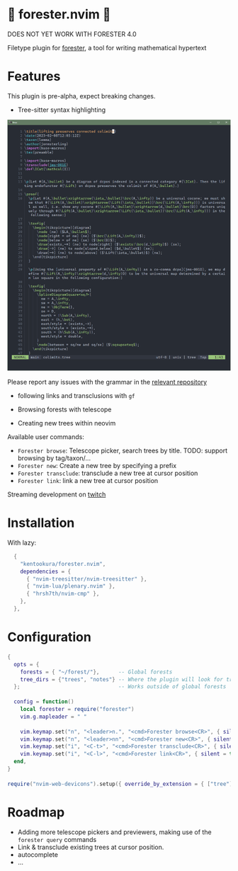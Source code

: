 # 🌲 forester.nvim 🌲

DOES NOT YET WORK WITH FORESTER 4.0

Filetype plugin for [forester](https://sr.ht/~jonsterling/forester/), a tool
for writing mathematical hypertext

# Features

This plugin is pre-alpha, expect breaking changes.

- Tree-sitter syntax highlighting

![Screenshot showcasing the conceal feature](./doc/highlight.png)

  Please report any issues with the grammar in the [relevant repository](https://github.com/kentookura/tree-sitter-forester)

- following links and transclusions with `gf`

- Browsing forests with telescope

- Creating new trees within neovim

Available user commands:

- `Forester browse`: Telescope picker, search trees by title. TODO: support browsing by tag/taxon/...
- `Forester new`: Create a new tree by specifying a prefix
- `Forester transclude`: transclude a new tree at cursor position
- `Forester link`: link a new tree at cursor position


Streaming development on [twitch](https://twitch.tv/kento_okura)

# Installation

With lazy:

```lua
  {
    "kentookura/forester.nvim",
    dependencies = {
      { "nvim-treesitter/nvim-treesitter" },
      { "nvim-lua/plenary.nvim" },
      { "hrsh7th/nvim-cmp" },
    },
  },
```

# Configuration

```lua
{
  opts = {
    forests = { "~/forest/"},      -- Global forests
    tree_dirs = {"trees", "notes"} -- Where the plugin will look for trees relative to the current directory. 
  };                               -- Works outside of global forests

  config = function()
    local forester = require("forester")
    vim.g.mapleader = " "

    vim.keymap.set("n", "<leader>n.", "<cmd>Forester browse<CR>", { silent = true })
    vim.keymap.set("n", "<leader>nn", "<cmd>Forester new<CR>", { silent = true })
    vim.keymap.set("i", "<C-t>", "<cmd>Forester transclude<CR>", { silent = true })
    vim.keymap.set("i", "<C-l>", "<cmd>Forester link<CR>", { silent = true })
  end,
}

require("nvim-web-devicons").setup({ override_by_extension = { ["tree"] = { icon = "🌲" } } })
```


# Roadmap

- Adding more telescope pickers and previewers, making use of the `forester query` commands
- Link & transclude existing trees at cursor position.
- autocomplete
- ...
